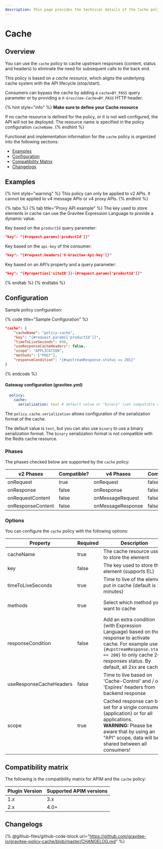```yaml
---
description: This page provides the technical details of the Cache policy
---
```


# Cache

## Overview

You can use the `cache` policy to cache upstream responses (content, status and headers) to eliminate the need for subsequent calls to the back end.

This policy is based on a _cache resource_, which aligns the underlying cache system with the API lifecycle (stop/start).

Consumers can bypass the cache by adding a `cache=BY_PASS` query parameter or by providing a _`X-Gravitee-Cache=BY_PASS`_ HTTP header.

{% hint style="info" %}
**Make sure to define your Cache resource**

If no cache resource is defined for the policy, or it is not well configured, the API will not be deployed. The resource name is specified in the policy configuration `cacheName`.
{% endhint %}

Functional and implementation information for the `cache` policy is organized into the following sections:

* [Examples](cache.md#examples)
* [Configuration](cache.md#configuration)
* [Compatibility Matrix](cache.md#compatibility-matrix)
* [Changelogs](cache.md#changelogs)

## Examples

{% hint style="warning" %}
This policy can only be applied to v2 APIs. It cannot be applied to v4 message APIs or v4 proxy APIs.
{% endhint %}

{% tabs %}
{% tab title="Proxy API example" %}
The key used to store elements in cache can use the Gravitee Expression Language to provide a dynamic value.

Key based on the `productId` query parameter:

```json
"key": "{#request.params['productId']}"
```

Key based on the `api-key` of the consumer:

```json
"key": "{#request.headers['X-Gravitee-Api-Key']}"
```

Key based on an API’s property and a query parameter:

```json
"key": "{#properties['siteID']}-{#request.params['productId']}"
```
{% endtab %}
{% endtabs %}

## Configuration

Sample policy configuration:

{% code title="Sample Configuration" %}
```json
"cache": {
    "cacheName": "policy-cache",
    "key": "{#request.params['productId']}",
    "timeToLiveSeconds": 600,
    "useResponseCacheHeaders": false,
    "scope": "APPLICATION",
    "methods": ["POST"],
    "responseCondition": "{#upstreamResponse.status == 201}"
}
```
{% endcode %}

#### Gateway configuration (gravitee.yml)

```yaml
  policy:
    cache:
      serialization: text # default value or "binary" (not compatible with Redis)
```

The `policy.cache.serialization` allows configuration of the serialization format of the cache.

The default value is `text`, but you can also use `binary` to use a binary serialization format. The `binary` serialization format is not compatible with the Redis cache resource.

### Phases

The phases checked below are supported by the `cache` policy:

<table data-full-width="false"><thead><tr><th width="202">v2 Phases</th><th width="139" data-type="checkbox">Compatible?</th><th width="198">v4 Phases</th><th data-type="checkbox">Compatible?</th></tr></thead><tbody><tr><td>onRequest</td><td>true</td><td>onRequest</td><td>false</td></tr><tr><td>onResponse</td><td>false</td><td>onResponse</td><td>false</td></tr><tr><td>onRequestContent</td><td>false</td><td>onMessageRequest</td><td>false</td></tr><tr><td>onResponseContent</td><td>false</td><td>onMessageResponse</td><td>false</td></tr></tbody></table>

### Options

You can configure the `cache` policy with the following options:

<table><thead><tr><th width="267">Property</th><th data-type="checkbox">Required</th><th width="273">Description</th><th width="140">Type</th><th>Default</th></tr></thead><tbody><tr><td>cacheName</td><td>true</td><td>The cache resource used to store the element</td><td>string</td><td></td></tr><tr><td>key</td><td>false</td><td>The key used to store the element (supports EL)</td><td>string</td><td></td></tr><tr><td>timeToLiveSeconds</td><td>true</td><td>Time to live of the element put in cache (default is 10 minutes)</td><td>integer</td><td>600</td></tr><tr><td>methods</td><td>true</td><td>Select which method you want to cache</td><td>array of strings</td><td>[GET, OPTIONS, HEAD]</td></tr><tr><td>responseCondition</td><td>false</td><td>Add an extra condition (with Expression Language) based on the response to activate cache. For example use <code>{#upstreamResponse.status == 200}</code> to only cache 200 responses status. By default, all 2xx are cached.</td><td>string</td><td></td></tr><tr><td>useResponseCacheHeaders</td><td>false</td><td>Time to live based on 'Cache-Control' and / or 'Expires' headers from backend response</td><td>boolean</td><td>false</td></tr><tr><td>scope</td><td>true</td><td>Cached response can be set for a single consumer (application) or for all applications.<br><strong>WARNING:</strong> Please be aware that by using an "API" scope, data will be shared between all consumers!</td><td>API / APPLICATION</td><td>APPLICATION</td></tr></tbody></table>

## Compatibility matrix

The following is the compatibility matrix for APIM and the `cache` policy:

<table data-full-width="false"><thead><tr><th>Plugin Version</th><th>Supported APIM versions</th></tr></thead><tbody><tr><td>1.x</td><td>3.x</td></tr><tr><td>2.x</td><td>4.0+</td></tr></tbody></table>

## Changelogs

{% @github-files/github-code-block url="https://github.com/gravitee-io/gravitee-policy-cache/blob/master/CHANGELOG.md" %}
